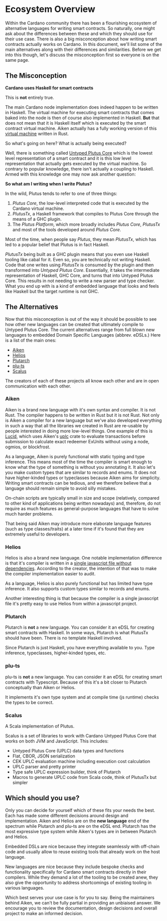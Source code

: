 # Ecosystem Overview

Within the Cardano community there has been a flourishing ecosystem
of alternative languages for writing smart contracts. So naturally, one might ask about
the differences between these and which they should use for their use case. There is
also a big misconception about how writing smart contracts actually works on Cardano. In this document,
we'll list some of the main alternatives along with their differences and similarities. Before we get into this though, let's discuss the misconception first so everyone is on the same page.

## The Misconception

**Cardano uses Haskell for smart contracts**

This is **not** entirely true.

The main Cardano node implementation does indeed happen to be written in
Haskell. The virtual machine for executing smart contracts that comes baked
into the node is then of course also implemented in Haskell. **But** that does
not mean that it is Haskell itself which is executed by the smart contract
virtual machine. Aiken actually has a fully working version of this [virtual
machine](https://github.com/txpipe/aiken/blob/main/crates/uplc/src/machine.rs#L63)
written in Rust.

So what's going on here? What is actually being executed?

Well, there is something called [Untyped Plutus Core](./uplc.md) which is the
lowest level representation of a smart contract and it is this low level
representation that actually gets executed by the virtual machine. So contrary
to popular knowledge, there isn't actually a coupling to Haskell. Armed with
this knowledge one may now ask another question:

**So what am I writing when I write Plutus?**

In the wild, Plutus tends to refer to one of three things:

1. _Plutus Core_, the low-level interpreted code that is executed by the
   Cardano virtual machine.
2. _PlutusTx_, a Haskell framework that compiles to Plutus Core through the
   means of a GHC plugin.
3. The _Plutus Platform_, which more broadly includes _Plutus Core_, _PlutusTx_
   and most of the tools developed around _Plutus Core_.

Most of the time, when people say _Plutus_, they mean _PlutusTx_, which has led
to a popular belief that Plutus is in fact Haskell.

_PlutusTx_ being built as a GHC plugin means that you even use Haskell tooling
like cabal for it. Even so, you are technically not writing Haskell. Code that
one writes using _PlutusTx_ is consumed by the plugin and then transformed into
_Untyped Plutus Core_. Essentially, it takes the intermediate representation of
Haskell, GHC Core, and turns that into Untyped Plutus Core. This results in not
needing to write a new parser and type checker. What you end up with is a kind
of embedded language that looks and feels like Haskell but the target runtime
is not GHC.

## The Alternatives

Now that this misconception is out of the way it should be possible to see how
other new languages can be created that ultimately compile to Untyped Plutus
Core. The current alternatives range from full blown new languages to embedded
Domain Specific Languages (abbrev. eDSLs.) Here is a list of the main ones:

- [Aiken](https://github.com/txpipe/aiken)
- [Helios](https://github.com/Hyperion-BT/Helios)
- [Plutarch](https://github.com/Plutonomicon/plutarch-plutus)
- [plu-ts](https://github.com/HarmonicLabs/plu-ts)
- [Scalus](https://github.com/nau/scalus)

The creators of each of these projects all know each other and are in open
communication with each other.

### Aiken

Aiken is a brand new language with it's own syntax and compiler. It is not Rust. The compiler
happens to be written in Rust but it is not Rust. Not only is Aiken a compiler
for a new language but we've also developed everything in such a way that all
the libraries we created in Rust are re-usable by people interested in doing
more low-level things. One example of this is
[Lucid](https://github.com/spacebudz/lucid), which uses Aiken's
[uplc](https://crates.io/crates/uplc) crate to evaluate transactions before
submission to calculate exact redeemer ExUnits without using a node, ogmios, or
blockfrost.

As a language, Aiken is purely functional with static typing and type
inference. This means most of the time the compiler is smart enough to know
what the type of something is without you annotating it. It also let's you make
custom types that are similar to records and enums. It does not have
higher-kinded types or typeclasses because Aiken aims for simplicity. Writing
smart contracts can be tedious, and we therefore believe that a language
should remain simple to avoid silly mistakes.

On-chain scripts are typically small in size and scope (relatively, compared to
other kind of applications being written nowadays) and, therefore, do not
require as much features as general-purpose languages that have to solve much
harder problems.

That being said Aiken may introduce more elaborate language features (such as
type classes/traits) at a later time if it's found that they are extremely
useful to developers.

### Helios

Helios is also a brand new language. One notable implementation difference is
that it's compiler is written in a [single javascript file without
dependencies](https://github.com/Hyperion-BT/Helios/blob/main/helios.js).
According to the creator, the intention of that was to make the compiler
implementation easier to audit.

As a language, Helios is also purely functional but has limited have type
inference. It also supports custom types similar to records and enums.

Another interesting thing is that because the compiler is a single javascript
file it's pretty easy to use Helios from within a javascript project.

### Plutarch

Plutarch is **not** a new language. You can consider it an eDSL for creating
smart contracts with Haskell. In some ways, Plutarch is what PlutusTx should
have been. There is no template Haskell involved.

Since Plutarch is just Haskell, you have everything available to you. Type
inference, typeclasses, higher-kinded types, etc.

### plu-ts

plu-ts is **not** a new language. You can consider it an eDSL for creating smart contracts with Typescript.
Because of this it's a bit closer to Plutarch conceptually than Aiken or Helios.

It implements it's own type system and at compile time (js runtime) checks the types to be correct.

### Scalus

A Scala implementation of Plutus.

Scalus is a set of libraries to work with Cardano Untyped Plutus Core that works on both JVM and JavaScript. This includes:

- Untyped Plutus Core (UPLC) data types and functions
- Flat, CBOR, JSON serialization
- CEK UPLC evaluation machine including execution cost calculation
- UPLC parser and pretty printer
- Type safe UPLC expression builder, think of Plutarch
- Macros to generate UPLC code from Scala code, think of PlutusTx but simpler

## Which should you use?

Only you can decide for yourself which of these fits your needs the best. Each
has made some different decisions around design and implementation. Aiken and
Helios are on the **new language** end of the spectrum while Plutarch and
plu-ts are on the eDSL end. Plutarch has the most expressive type system while
Aiken's types are in between Plutarch and Helios.

Embedded DSLs are nice because they integrate seamlessly with off-chain code and
usually allow to reuse existing tools that already work on the host language.

New languages are nice because they include bespoke checks and functionality
specifically for Cardano smart contracts directly in their compilers. While
they demand a lot of the tooling to be created anew, they also give the
opportunity to address shortcomings of existing tooling in various languages.

Which best serves your use case is for you to say. Being the maintainers behind
Aiken, we can't be fully partial in providing an unbiaised answer. We encourage
you to review the documentation, design decisions and overall project to make
an informed decision.
